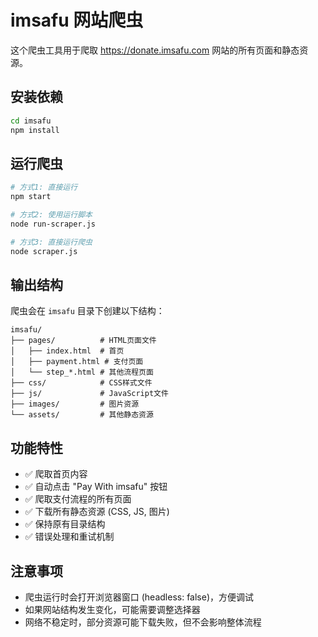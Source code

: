 # imsafu 网站爬虫

这个爬虫工具用于爬取 https://donate.imsafu.com 网站的所有页面和静态资源。

## 安装依赖

```bash
cd imsafu
npm install
```

## 运行爬虫

```bash
# 方式1: 直接运行
npm start

# 方式2: 使用运行脚本
node run-scraper.js

# 方式3: 直接运行爬虫
node scraper.js
```

## 输出结构

爬虫会在 `imsafu` 目录下创建以下结构：

```
imsafu/
├── pages/          # HTML页面文件
│   ├── index.html  # 首页
│   ├── payment.html # 支付页面
│   └── step_*.html # 其他流程页面
├── css/            # CSS样式文件
├── js/             # JavaScript文件
├── images/         # 图片资源
└── assets/         # 其他静态资源
```

## 功能特性

- ✅ 爬取首页内容
- ✅ 自动点击 "Pay With imsafu" 按钮
- ✅ 爬取支付流程的所有页面
- ✅ 下载所有静态资源 (CSS, JS, 图片)
- ✅ 保持原有目录结构
- ✅ 错误处理和重试机制

## 注意事项

- 爬虫运行时会打开浏览器窗口 (headless: false)，方便调试
- 如果网站结构发生变化，可能需要调整选择器
- 网络不稳定时，部分资源可能下载失败，但不会影响整体流程